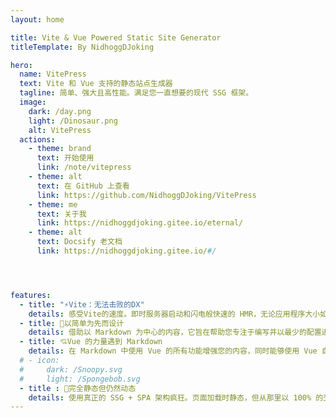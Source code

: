 ```yaml
---
layout: home

title: Vite & Vue Powered Static Site Generator
titleTemplate: By NidhoggDJoking

hero:
  name: VitePress
  text: Vite 和 Vue 支持的静态站点生成器
  tagline: 简单、强大且高性能。满足您一直想要的现代 SSG 框架。
  image:
    dark: /day.png
    light: /Dinosaur.png
    alt: VitePress
  actions:
    - theme: brand
      text: 开始使用
      link: /note/vitepress
    - theme: alt
      text: 在 GitHub 上查看
      link: https://github.com/NidhoggDJoking/VitePress
    - theme: me
      text: 关于我
      link: https://nidhoggdjoking.gitee.io/eternal/
    - theme: alt
      text: Docsify 老文档
      link: https://nidhoggdjoking.gitee.io/#/




features:
  - title: "⚡️Vite：无法击败的DX"
    details: 感受Vite的速度。即时服务器启动和闪电般快速的 HMR，无论应用程序大小如何，都能保持快速。
  - title: 🖖以简单为先而设计
    details: 借助以 Markdown 为中心的内容，它旨在帮助您专注于编写并以最少的配置进行部署。
  - title: 💘Vue 的力量遇到 Markdown
    details: 在 Markdown 中使用 Vue 的所有功能增强您的内容，同时能够使用 Vue 自定义您的网站。
  # - icon:
  #     dark: /Snoopy.svg
  #     light: /Spongebob.svg
  - title : 💋完全静态但仍然动态
    details: 使用真正的 SSG + SPA 架构疯狂。页面加载时静态，但从那里以 100% 的交互性吸引用户。
---
```


<style>
:root {
  --vp-home-hero-name-color: transparent;
  --vp-home-hero-name-background: -webkit-linear-gradient(120deg, #bd34fe, #41d1ff);
}
</style>
